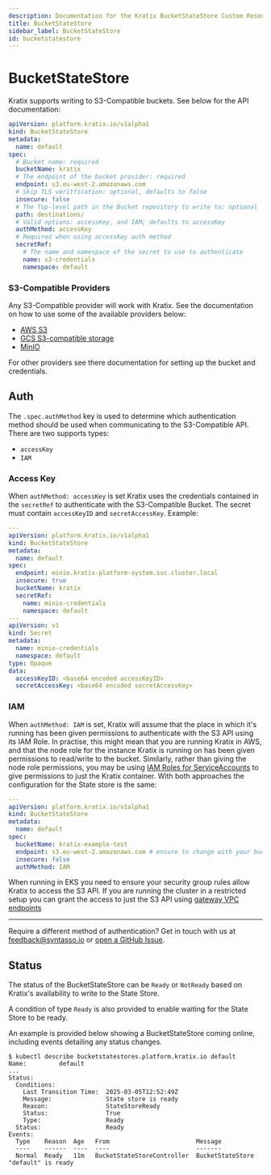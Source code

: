 ```yaml
---
description: Documentation for the Kratix BucketStateStore Custom Resource
title: BucketStateStore
sidebar_label: BucketStateStore
id: bucketstatestore
---
```


# BucketStateStore

Kratix supports writing to S3-Compatible buckets. See below for the API documentation:

```yaml
apiVersion: platform.kratix.io/v1alpha1
kind: BucketStateStore
metadata:
  name: default
spec:
  # Bucket name: required
  bucketName: kratix
  # The endpoint of the bucket provider: required
  endpoint: s3.eu-west-2.amazonaws.com
  # Skip TLS veritfication: optional, defaults to false
  insecure: false
  # The Top-level path in the Bucket repository to write to: optional
  path: destinations/
  # Valid options: accessKey, and IAM; defaults to accessKey
  authMethod: accessKey
  # Required when using accessKey auth method
  secretRef:
    # The name and namespace of the secret to use to authenticate 
    name: s3-credentials
    namespace: default
```

### S3-Compatible Providers

Any S3-Compatible provider will work with Kratix. See the documentation on how
to use some of the available providers below:
- [AWS S3](https://docs.aws.amazon.com/AmazonS3/latest/userguide/create-bucket-overview.html)
- [GCS S3-compatible storage](https://cloud.google.com/storage/docs/interoperability)
- [MinIO](https://min.io/docs/minio/linux/reference/minio-mc/mc-mb.html)

For other providers see there documentation for setting up the bucket and credentials.

## Auth


The `.spec.authMethod` key is used to determine which authentication method
should be used when communicating to the S3-Compatible API. There are two
supports types:

- `accessKey`
- `IAM`

### Access Key

When `authMethod: accessKey` is set Kratix uses the credentials contained in the
`secretRef` to authenticate with the S3-Compatible Bucket. The secret must
contain `accessKeyID` and `secretAccessKey`. Example:

```yaml
---
apiVersion: platform.kratix.io/v1alpha1
kind: BucketStateStore
metadata:
  name: default
spec:
  endpoint: minio.kratix-platform-system.svc.cluster.local
  insecure: true
  bucketName: kratix
  secretRef:
    name: minio-credentials
    namespace: default
---
apiVersion: v1
kind: Secret
metadata:
  name: minio-credentials
  namespace: default
type: Opaque
data:
  accessKeyID: <base64 encoded accessKeyID>
  secretAccessKey: <base64 encoded secretAccessKey>
```

### IAM

When `authMethod: IAM` is set, Kratix will assume that the place in which it's 
running has been given permissions to authenticate with the S3 API using its
IAM Role. In practise, this might mean that you are running Kratix in AWS, and that
the node role for the instance Kratix is running on has been given permissions
to read/write to the bucket. Similarly, rather than giving the node role
permissions, you may be using [IAM Roles for
ServiceAccounts](https://docs.aws.amazon.com/eks/latest/userguide/iam-roles-for-service-accounts.html)
to give permissions to just the Kratix container. With both approaches the
configuration for the State store is the same:

```yaml
---
apiVersion: platform.kratix.io/v1alpha1
kind: BucketStateStore
metadata:
  name: default
spec:
  bucketName: kratix-example-test
  endpoint: s3.eu-west-2.amazonaws.com # ensure to change with your bucket region.
  insecure: false
  authMethod: IAM
```

When running in EKS you need to ensure your security group rules allow Kratix to
access the S3 API. If you are running the cluster in a restricted setup you can
grant the access to just the S3 API using [gateway VPC
endpoints](https://docs.aws.amazon.com/vpc/latest/privatelink/vpc-endpoints-s3.html)

---

Require a different method of authentication? Get in touch with us at
[feedback@syntasso.io](mailto:feedback@syntasso.io?subject=Kratix%20Feedback)
or [open a GitHub Issue](https://github.com/syntasso/kratix/issues/new).

## Status

The status of the BucketStateStore can be `Ready` or `NotReady` based on Kratix's availability to write to the State Store.

A condition of type `Ready` is also provided to enable waiting for the State Store to be ready.

An example is provided below showing a BucketStateStore coming online, including events detailing any status changes.

```
$ kubectl describe bucketstatestores.platform.kratix.io default
Name:         default
...
Status:
  Conditions:
    Last Transition Time:  2025-03-05T12:52:49Z
    Message:               State store is ready
    Reason:                StateStoreReady
    Status:                True
    Type:                  Ready
  Status:                  Ready
Events:
  Type    Reason  Age   From                        Message
  ----    ------  ----  ----                        -------
  Normal  Ready   11m   BucketStateStoreController  BucketStateStore "default" is ready
```
